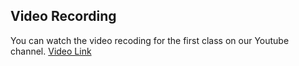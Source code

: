 ## Video Recording

You can watch the video recoding for the first class on our Youtube channel. [Video Link](https://youtu.be/_bck_58HFZA)
